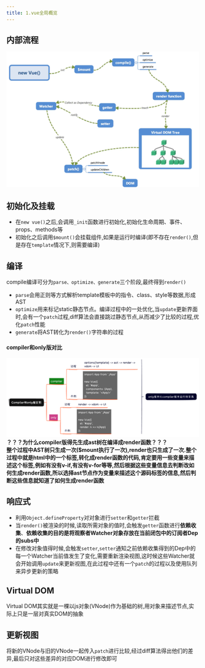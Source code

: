 ```yaml
---
title: 1.vue全局概览
---
```


## 内部流程
![](../../public/images/vue/vue.png)
## 初始化及挂载
- 在`new vue()`之后,会调用`_init`函数进行初始化,初始化生命周期、事件、props、methods等
- 初始化之后调用`$mount()`会挂载组件,如果是运行时编译(即不存在`render()`,但是存在`template`情况下,则需要编译)
## 编译
compile编译可分为`parse、optimize、generate`三个阶段,最终得到`render()`
- `parse`会用正则等方式解析template模板中的指令、class、style等数据,形成AST
- `optimize`用来标记static静态节点。编译过程中的一处优化,当`update`更新界面时,会有一个`patch`过程,diff算法会直接跳过静态节点,从而减少了比较的过程,优化`patch`性能
- `generate`将AST转化为`render()`字符串的过程
#### compiler和only版对比
![](../../public/images/vue/compiler.png)  
**？？？为什么compiler版得先生成ast树在编译成render函数？？？**\
**整个过程中AST树只生成一次($mount执行了一次),render也只生成了一次.整个过程中就是html中的一个标签,转化成render函数的代码,肯定要用一些变量来描述这个标签,例如有没有v-if,有没有v-for等等,然后根据这些变量信息去判断改如何生成render函数,所以选择ast节点作为变量来描述这个源码标签的信息,然后判断这些信息就知道了如何生成render函数**
## 响应式
- 利用`Object.defineProperty`对对象进行`setter`和`getter`拦截
- 当`render()`被渲染的时候,读取所需对象的值时,会触发`getter`函数进行**依赖收集**、**依赖收集的目的是将观察者Watcher对象存放在当前闭包中的订阅者Dep的subs中**
- 在修改对象值得时候,会触发`setter`,`setter`通知之前依赖收集得到的Dep中的每一个Watcher当前值发生了变化,需要重新渲染视图,这时候这些Watcher就会开始调用`update`来更新视图,在此过程中还有一个`patch`的过程以及使用队列来异步更新的策略

## Virtual DOM
Virtual DOM其实就是一棵以js对象(VNode)作为基础的树,用对象来描述节点,实际上只是一层对真实DOM的抽象

## 更新视图
将新的VNode与旧的VNode一起传入`patch`进行比较,经过diff算法得出他们的差异,最后只对这些差异的对应DOM进行修改即可